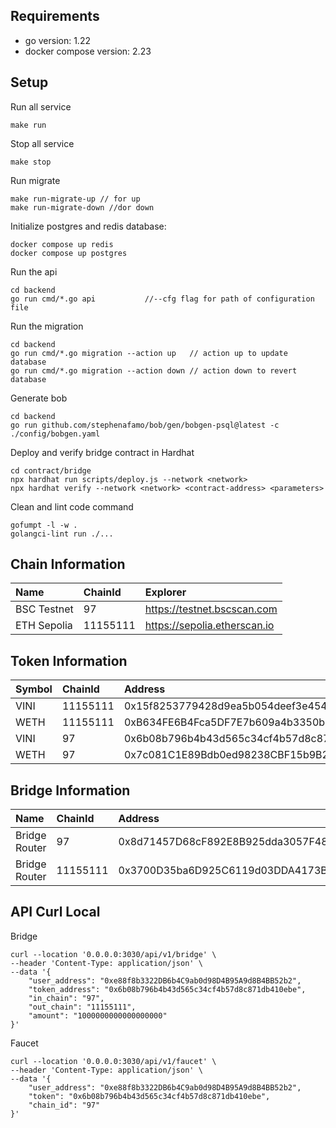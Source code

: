 ## Requirements

- go version: 1.22
- docker compose version: 2.23

## Setup

Run all service
```
make run
```

Stop all service
```
make stop
```

Run migrate 
```
make run-migrate-up // for up
make run-migrate-down //dor down
```

Initialize postgres and redis database:

```
docker compose up redis
docker compose up postgres
```

Run the api
```
cd backend
go run cmd/*.go api           //--cfg flag for path of configuration file
```

Run the migration
```
cd backend
go run cmd/*.go migration --action up   // action up to update database
go run cmd/*.go migration --action down // action down to revert database
```

Generate bob
```
cd backend
go run github.com/stephenafamo/bob/gen/bobgen-psql@latest -c ./config/bobgen.yaml
```

Deploy and verify bridge contract in Hardhat
```
cd contract/bridge
npx hardhat run scripts/deploy.js --network <network>
npx hardhat verify --network <network> <contract-address> <parameters>
```

Clean and lint code command
```
gofumpt -l -w .
golangci-lint run ./...
```
## Chain Information

| Name        | ChainId  | Explorer                     |
|:------------|:---------|:-----------------------------|
| BSC Testnet | 97       | https://testnet.bscscan.com  |
| ETH Sepolia | 11155111 | https://sepolia.etherscan.io |

## Token Information

| Symbol | ChainId     | Address                       |
|:-------| :------- | :-------------------------------- |
| VINI   | 11155111 | 0x15f8253779428d9ea5b054deef3e454d539ddf7e |
| WETH   | 11155111 | 0xB634FE6B4Fca5DF7E7b609a4b3350b9c02077Ae4 |
| VINI   | 97 | 0x6b08b796b4b43d565c34cf4b57d8c871db410ebe |
| WETH   | 97 | 0x7c081C1E89Bdb0ed98238CBF15b9B214F6091E5D |

## Bridge Information

| Name            | ChainId     | Address                       |
|:----------------| :------- | :-------------------------------- |
| Bridge Router   | 97 | 0x8d71457D68cF892E8B925dda3057F488DBb75b48 |
| Bridge Router   | 11155111 | 0x3700D35ba6D925C6119d03DDA4173B745814AB95 |

## API Curl Local
Bridge
```
curl --location '0.0.0.0:3030/api/v1/bridge' \
--header 'Content-Type: application/json' \
--data '{
    "user_address": "0xe88f8b3322DB6b4C9ab0d98D4B95A9d8B4BB52b2",
    "token_address": "0x6b08b796b4b43d565c34cf4b57d8c871db410ebe",
    "in_chain": "97",
    "out_chain": "11155111",
    "amount": "1000000000000000000"
}'
```

Faucet
```
curl --location '0.0.0.0:3030/api/v1/faucet' \
--header 'Content-Type: application/json' \
--data '{
    "user_address": "0xe88f8b3322DB6b4C9ab0d98D4B95A9d8B4BB52b2",
    "token": "0x6b08b796b4b43d565c34cf4b57d8c871db410ebe",
    "chain_id": "97"
}'
```